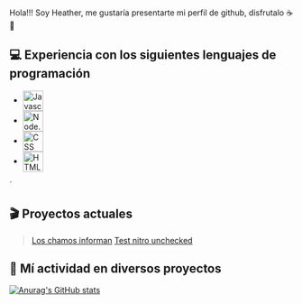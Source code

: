 Hola!!! Soy Heather, me gustaría presentarte mi perfil de github, disfrutalo ☕🍪

## 💻 Experiencia con los siguientes lenguajes de programación

-   <img src="https://cdn.discordapp.com/emojis/844666825991520276.png?size=4096" alt="Javascript" width="36" align="center">
-   <img src="https://cdn.discordapp.com/emojis/1001193725025857616.png?size=4096" alt="Node.js" width="36" align="center"> 
-   <img src="https://cdn.discordapp.com/emojis/904792337388015677.png?size=4096" alt="CSS" width="36" align="center">
-   <img src="https://cdn.discordapp.com/emojis/904792335852900423.png?size=4096" alt="HTML5" width="36" align="center">
´

## 🎬 Proyectos actuales

> [Los chamos informan]("https://github.com/Alfonso12Dev/radioweb")
> [Test nitro unchecked]("https://github.com/Alfonso12Dev/nitro")

## 💼 Mí actividad en diversos proyectos

[![Anurag's GitHub stats](https://github-readme-stats.vercel.app/api?username=anuraghazra)](https://github.com/anuraghazra/github-readme-stats)
